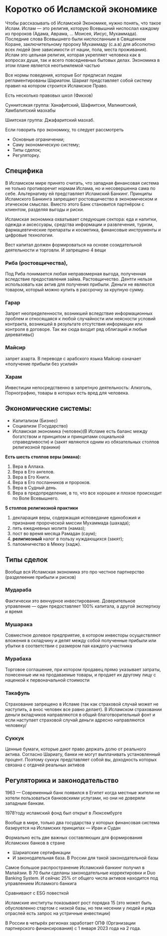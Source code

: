 # Коротко об Исламской экономике

Чтобы рассказывать об Исламской Экономике, нужно понять, что такое Ислам. Ислам — это религия, которую Всевышний ниспослал каждому из пророков (Адама, Аврама, ... Моисея, Иисус, Мухаммада). Последние слова Всевышнего были ниспосланным в Священном Коране, заключительному пророку Мухаммаду (с.а.в) для абсолютно всех людей (вне зависимости от нации, пола, места проживания). Ислам это цельная религия, которая укрепляет человека как в вопросах души, так и всего повседневных бытовых делах. Экономика в этом плане является неотъемлемой частью

Все нормы поведения, которые Бог предписал людам регламентированы Шариатом. Шариат представляет собой систему правил на котором строится Исламское Право.

Есть несколько правовых школ (Фикхов)

Суннитсякая группа: Ханафитский, Шафиитски, Маликитский, Хамбалитский мазхабы

Шиитская группа: Джафаритский мазхаб.

Если говорить про экономику, то следует рассмотреть

- Основные ограничении;
- Саму экономическую систему;
- Типы сделок;
- Регуляторку.

## Специфика

В Исламском мире принято считать, что западная финансовая система не только противоречит нормам Ислама, но и несовершенна сама по себе. Альтернативу ей представляет Исламский Банкинг. Принципы Исламского Банкинга запрещают ростовщичество в экономическом и этическом смыслах. Вместо этого Банк становится партнёром с клиентом, разделяя выгоды и риски. 

Исламская экономика охватывает следующие сектора: еда и напитки, одежда и аксессуары, средства информации и развлечения, туризм, фармацевтические препараты и косметика, финансовые инструменты и цифровые технологии. 

Вест капитал должен формироваться на основе созидательной деятельности и торговли. И запрещено 4 вещи

### Риба (ростовщичества),

Под Риба понимается любая неправомерная выгода, полученная вследствие предоставления займа. Растовщичество. Дентги нельзя использовать как актив для получения прибыли. Деньги не являются товаром, который можно купить в рассрочку за крупную сумму.

### Гарар

Запрет неопределенности, возникшей вследствие информационных проблем и относящаяся к любой случайности или неясности условий контракта, возникшей в результате отсутствия информации или контроля в договоре. Так же сюда входит ряд облигаций и любые деревативы()

### Майсир

запрет азарта. В переводе с арабского языка Майсир означает «получение прибыли без усилий»

### Харам

Инвестиции непосредственно в запретную деятельность: Алкоголь, Порнографию, товары в которых есть вред для человека.

## Экономические системы:

- Капитализм (Бизнес)
- Социализм (Государство)
- Исламская экономика (человек)(В Исламе есть баланс между богатством и принципом и принципами социальной справедливости) и (закят являются одним из обязательных столпов религиозной пракики)

**Есть шесть столпов веры (имана):**

1. Вера в Аллаха.
2. Вера в Его ангелов.
3. Вера в Его Книги.
4. Вера в Его посланников и пророков.
5. Вера в Судный день.
6. Вера в предопределение, в то, что все хорошее и плохое происходит по Воле Всевышнего.

**5 столпов религиозной практики**

1. декларация веры, содержащая исповедание единобожия и признание пророческой миссии Мухаммада (шахада);
2. пять ежедневных молитв (намаз);
3. пост во время месяца Рамадан (саум);
4. **религиозный** налог в пользу нуждающихся (закят);
5. паломничество в Мекку (хадж).

## Типы сделок

Вообще вся Исламская экономика это про честное партнерство (разделеение прибыли и рисков)

### Мудараба

Фактически это венчурное инвестирование. Доверительное управление — один предоставляет 100% капитала, а другой экспертизу и время

### Мушарака

Совместное долевое предприятие, в котором инвесторы осуществляют вложения в складчину и делят между собой полученные прибыли или убытки в соответствии с размером пая каждого участника

### Мурабаха

Торговое соглашение, при котором продавец прямо указывает затраты, понесенные им на продаваемые товары, и продает их другому лицу с наценкой к первоначальной стоимости

### Такафуль

Страхование запрещено в Исламе (так как страховой случай может не наступить, а внос человек все равно делает). В Исламском страховании деньги вкладчиков направляются в общий благотворительный фонт и если наступает страховой случай деньги адресно направляются человеку/

### Суккук

Ценные бумаги, которые дают право держать долю от реального актива. Согласно Шариату, банки не могут выплачивать установленный процент. Поэтому суккук представляет собой вы, доходность которых связана с отдачей реальных активов

## Регуляторика и законодательство

1963 — Современный банк появился в Египет когда местные жители не хотели пользоваться банковскими услугами, но они не доверяли западным банкам.

1978’году исламский фонд был открыт в Люксембурге 

Вообще в мире, только два государства у которых финансовая система базируется на Исламских принципах — Иран и Судан

Формально есть две важных составляющих для формирования Исламских банков в стране

- Шариатские сертификации
- И законодательная база. В России для такой законодательной базы

Самое большое распространение Исламский банкинг получил в Малайзии. В 70 были сделаны законодательные корректировки и Duo Banking System. И сейчас 25% от общего числа активов находится под управлением Исламкого банкига 

Сравнивают с ESG повесткой

Исламские институты показывают рост порядка 15 (это может быть обусловленно стартом с низкой базы, но тем несении у людей и ряда отраслей есть запрос на устричные инвестиции)

В России в четырёх регионах заработает ОПФ (Организации партнерского финансирования) с 1 января 2023 года на 2 года.
